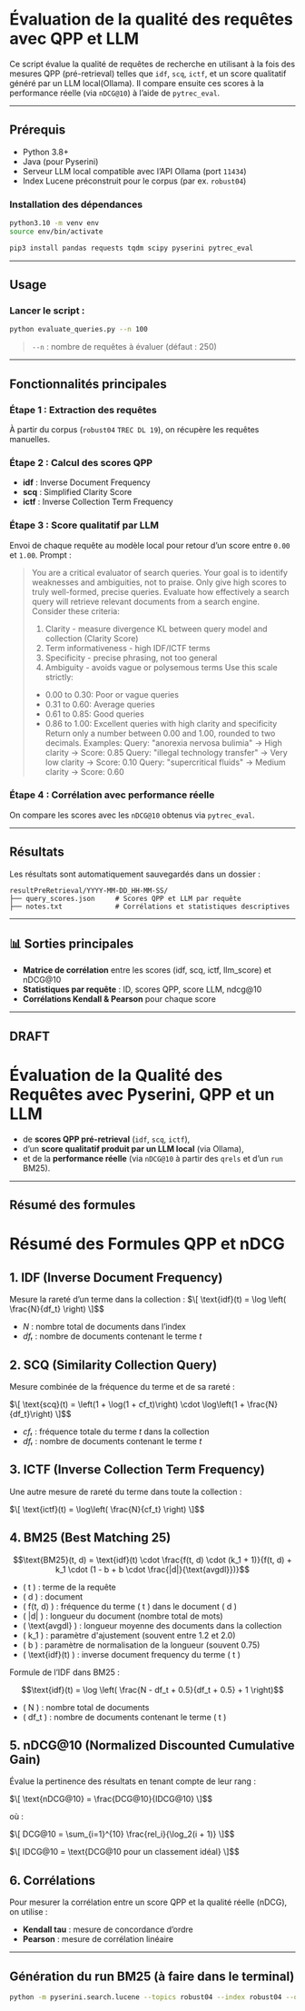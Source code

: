 
# Évaluation de la qualité des requêtes avec QPP et LLM

Ce script évalue la qualité de requêtes de recherche en utilisant à la fois des mesures QPP (pré-retrieval) telles que `idf`, `scq`, `ictf`, et un score qualitatif généré par un LLM local(Ollama). Il compare ensuite ces scores à la performance réelle (via `nDCG@10`) à l’aide de `pytrec_eval`.

---

## Prérequis

- Python 3.8+
- Java (pour Pyserini)
- Serveur LLM local compatible avec l’API Ollama (port `11434`)
- Index Lucene préconstruit pour le corpus (par ex. `robust04`)

### Installation des dépendances

```bash
python3.10 -m venv env
source env/bin/activate

pip3 install pandas requests tqdm scipy pyserini pytrec_eval
```

---

## Usage

### Lancer le script :

```bash
python evaluate_queries.py --n 100
```

> `--n` : nombre de requêtes à évaluer (défaut : 250)

---

## Fonctionnalités principales

### Étape 1 : Extraction des requêtes  
À partir du corpus (`robust04` `TREC DL 19`), on récupère les requêtes manuelles.

### Étape 2 : Calcul des scores QPP  
- **idf** : Inverse Document Frequency  
- **scq** : Simplified Clarity Score  
- **ictf** : Inverse Collection Term Frequency

### Étape 3 : Score qualitatif par LLM  
Envoi de chaque requête au modèle local pour retour d’un score entre `0.00` et `1.00`.
Prompt : 
> You are a critical evaluator of search queries. Your goal is to identify weaknesses and ambiguities, not to praise.
> Only give high scores to truly well-formed, precise queries.
> Evaluate how effectively a search query will retrieve relevant documents from a search engine.
> Consider these criteria:
> 1. Clarity - measure divergence KL between query model and collection (Clarity Score)
> 2. Term informativeness - high IDF/ICTF terms
> 3. Specificity - precise phrasing, not too general
> 4. Ambiguity - avoids vague or polysemous terms
> Use this scale strictly:
> - 0.00 to 0.30: Poor or vague queries
> - 0.31 to 0.60: Average queries
> - 0.61 to 0.85: Good queries
> - 0.86 to 1.00: Excellent queries with high clarity and specificity
> Return only a number between 0.00 and 1.00, rounded to two decimals.
> Examples:
> Query: "anorexia nervosa bulimia" → High clarity → Score: 0.85
> Query: "illegal technology transfer" → Very low clarity → Score: 0.10
> Query: "supercritical fluids" → Medium clarity → Score: 0.60

### Étape 4 : Corrélation avec performance réelle  
On compare les scores avec les `nDCG@10` obtenus via `pytrec_eval`.

---

## Résultats

Les résultats sont automatiquement sauvegardés dans un dossier :

```
resultPreRetrieval/YYYY-MM-DD_HH-MM-SS/
├── query_scores.json     # Scores QPP et LLM par requête
├── notes.txt             # Corrélations et statistiques descriptives
```

---

## 📊 Sorties principales

- **Matrice de corrélation** entre les scores (idf, scq, ictf, llm_score) et nDCG@10
- **Statistiques par requête** : ID, scores QPP, score LLM, ndcg@10
- **Corrélations Kendall & Pearson** pour chaque score

---

DRAFT
-------------

# Évaluation de la Qualité des Requêtes avec Pyserini, QPP et un LLM

- de **scores QPP pré-retrieval** (`idf`, `scq`, `ictf`),
- d’un **score qualitatif produit par un LLM local** (via Ollama),
- et de la **performance réelle** (via `nDCG@10` à partir des `qrels` et d’un `run` BM25).

---
## Résumé des formules

# Résumé des Formules QPP et nDCG

## 1. **IDF (Inverse Document Frequency)**

Mesure la rareté d’un terme dans la collection :
$\[
\text{idf}(t) = \log \left( \frac{N}{df_t} \right)
\]$$

- *N* : nombre total de documents dans l’index  
- *dfₜ* : nombre de documents contenant le terme *t*

## 2. **SCQ (Similarity Collection Query)**

Mesure combinée de la fréquence du terme et de sa rareté :

$\[
\text{scq}(t) = \left(1 + \log(1 + cf_t)\right) \cdot \log\left(1 + \frac{N}{df_t}\right)
\]$$

- *cfₜ* : fréquence totale du terme *t* dans la collection  
- *dfₜ* : nombre de documents contenant le terme *t*

## 3. **ICTF (Inverse Collection Term Frequency)**

Une autre mesure de rareté du terme dans toute la collection :

$\[
\text{ictf}(t) = \log\left( \frac{N}{cf_t} \right)
\]$$

## 4. **BM25 (Best Matching 25)**


```math
\text{BM25}(t, d) = \text{idf}(t) \cdot \frac{f(t, d) \cdot (k_1 + 1)}{f(t, d) + k_1 \cdot (1 - b + b \cdot \frac{|d|}{\text{avgdl}})}
```


- \( t \) : terme de la requête  
- \( d \) : document  
- \( f(t, d) \) : fréquence du terme \( t \) dans le document \( d \)  
- \( |d| \) : longueur du document (nombre total de mots)  
- \( \text{avgdl} \) : longueur moyenne des documents dans la collection  
- \( k_1 \) : paramètre d'ajustement (souvent entre 1.2 et 2.0)  
- \( b \) : paramètre de normalisation de la longueur (souvent 0.75)  
- \( \text{idf}(t) \) : inverse document frequency du terme \( t \)  

Formule de l’IDF dans BM25 :

```math
\text{idf}(t) = \log \left( \frac{N - df_t + 0.5}{df_t + 0.5} + 1 \right)
```

- \( N \) : nombre total de documents  
- \( df_t \) : nombre de documents contenant le terme \( t \)


## 5. **nDCG@10 (Normalized Discounted Cumulative Gain)**

Évalue la pertinence des résultats en tenant compte de leur rang :

$\[
\text{nDCG@10} = \frac{DCG@10}{IDCG@10}
\]$$

où :

$\[
DCG@10 = \sum_{i=1}^{10} \frac{rel_i}{\log_2(i + 1)}
\]$$

$\[
IDCG@10 = \text{DCG@10 pour un classement idéal}
\]$$

## 6. **Corrélations**

Pour mesurer la corrélation entre un score QPP et la qualité réelle (nDCG), on utilise :

- **Kendall tau** : mesure de concordance d’ordre
- **Pearson** : mesure de corrélation linéaire

---

## Génération du run BM25 (à faire dans le terminal)

```bash
python -m pyserini.search.lucene --topics robust04 --index robust04 --output run.robust04.txt --bm25
```
